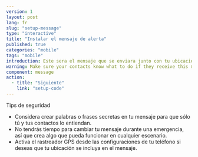 ```yaml
---
version: 1
layout: post
lang: fr
slug: "setup-message"
type: "interactive"
title: "Instalar el mensaje de alerta"
published: true
categories: "mobile"
tags: "mobile"
introduction: Este sera el mensaje que se enviara junto con tu ubicacion.
warning: Make sure your contacts know what to do if they receive this message
component: message
action:
  - title: "Siguiente"
    link: "setup-code"
---
```


Tips de seguridad

 - Considera crear palabras o frases secretas en tu mensaje para que sólo tú y tus contactos lo entiendan. 
 - No tendrás tiempo para cambiar tu mensaje durante una emergencia, así que crea algo que pueda funcionar en cualquier escenario.
 - Activa el rastreador GPS desde las configuraciones de tu teléfono si deseas que tu ubicación se incluya en el mensaje.
